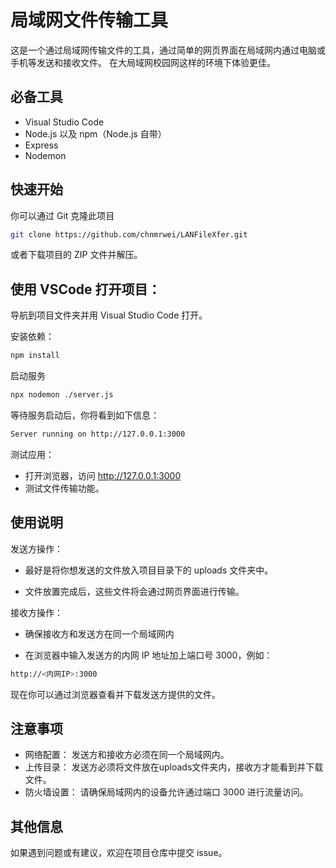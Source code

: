 # 局域网文件传输工具
这是一个通过局域网传输文件的工具，通过简单的网页界面在局域网内通过电脑或手机等发送和接收文件。
在大局域网校园网这样的环境下体验更佳。

## 必备工具
- Visual Studio Code
- Node.js 以及 npm（Node.js 自带）
- Express
- Nodemon

## 快速开始
你可以通过 Git 克隆此项目
```sh
git clone https://github.com/chnmrwei/LANFileXfer.git
```
或者下载项目的 ZIP 文件并解压。


## 使用 VSCode 打开项目：

导航到项目文件夹并用 Visual Studio Code 打开。

安装依赖：

```sh
npm install
```
启动服务

```sh
npx nodemon ./server.js
```
等待服务启动后，你将看到如下信息：

```sh
Server running on http://127.0.0.1:3000
```
测试应用：

- 打开浏览器，访问 http://127.0.0.1:3000
- 测试文件传输功能。

## 使用说明
发送方操作：

- 最好是将你想发送的文件放入项目目录下的 uploads 文件夹中。

- 文件放置完成后，这些文件将会通过网页界面进行传输。

接收方操作：

- 确保接收方和发送方在同一个局域网内

- 在浏览器中输入发送方的内网 IP 地址加上端口号 3000，例如：

```sh
http://<内网IP>:3000
```
现在你可以通过浏览器查看并下载发送方提供的文件。

## 注意事项

- 网络配置： 发送方和接收方必须在同一个局域网内。
- 上传目录： 发送方必须将文件放在uploads文件夹内，接收方才能看到并下载文件。
- 防火墙设置： 请确保局域网内的设备允许通过端口 3000 进行流量访问。

## 其他信息
如果遇到问题或有建议，欢迎在项目仓库中提交 issue。
